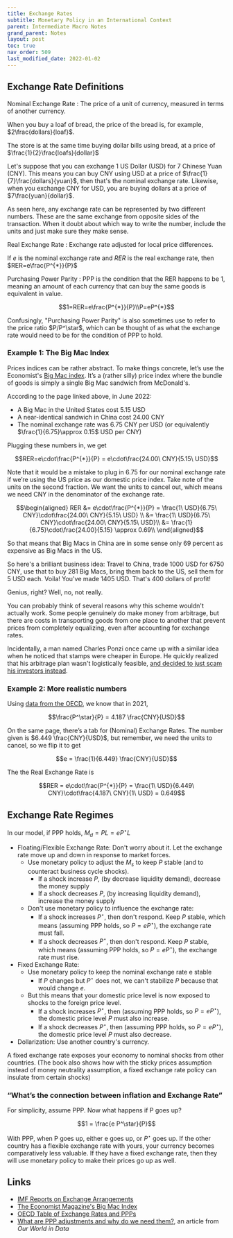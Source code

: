 ```yaml
---
title: Exchange Rates
subtitle: Monetary Policy in an International Context
parent: Intermediate Macro Notes
grand_parent: Notes
layout: post
toc: true
nav_order: 509
last_modified_date: 2022-01-02
---
```



## Exchange Rate Definitions

Nominal Exchange Rate
: The price of a unit of currency, measured in terms of another currency.

When you buy a loaf of bread, the price of the bread is, for example, $2\frac{dollars}{loaf}$.

The store is at the same time buying dollar bills using bread, at a price of $\frac{1}{2}\frac{loafs}{dollar}$

Let's suppose that you can exchange 1 US Dollar (USD) for 7 Chinese Yuan (CNY).
This means you can buy CNY using USD at a price of $\frac{1}{7}\frac{dollars}{yuan}$, then that's the nominal exchange rate.
Likewise, when you exchange CNY for USD, you are buying dollars at a price of $7\frac{yuan}{dollar}$.

<aside>As seen here, any exchange rate can be represented by two different numbers. 
These are the same exchange from opposite sides of the transaction.
When it doubt about which way to write the number, include the units and just make sure they make sense.</aside>



Real Exchange Rate
: Exchange rate adjusted for local price differences.

If $e$ is the nominal exchange rate and $RER$ is the real exchange rate, then $RER=e\frac{P^{*}}{P}$

<!--Example - Big Mac Index: -->

Purchasing Power Parity
: PPP is the condition that the RER happens to be 1, meaning an amount of each currency that can buy the same goods is equivalent in value.

$$1=RER=e\frac{P^{*}}{P}\\P=eP^{*}$$

<aside>Confusingly, "Purchasing Power Parity" is also sometimes use to refer to the price ratio $P/P^\star$, 
which can be thought of as what the exchange rate would need to be for the condition of PPP to hold.</aside>

<!--
https://files.stlouisfed.org/files/htdocs/publications/review/03/11/pakko.pdf
https://www.economist.com/big-mac-index
https://data.oecd.org/conversion/purchasing-power-parities-ppp.htm#indicator-chart
-->



### Example 1: The Big Mac Index

Prices indices can be rather abstract. To make things concrete, let’s use the Economist's [Big Mac index](https://www.economist.com/big-mac-index). 
It’s a  (rather silly) price index where the bundle of goods is simply a single Big Mac sandwich from McDonald's.

According to the page linked above, in June 2022:

- A Big Mac in the United States cost 5.15 USD
- A near-identical sandwich in China cost 24.00 CNY
- The nominal exchange rate was 6.75 CNY per USD (or equivalently $\frac{1}{6.75}\approx 0.15$ USD per CNY)

Plugging these numbers in, we get

$$RER=e\cdot\frac{P^{*}}{P} = e\cdot\frac{24.00\ CNY}{5.15\ USD}$$

Note that it would be a mistake to plug in 6.75 for our nominal exchange rate if we’re using the US price as our
domestic price index. Take note of the units on the second fraction. We want the units to cancel out, which means
we need CNY in the denominator of the exchange rate.


$$\begin{aligned}
RER &= e\cdot\frac{P^{*}}{P} = \frac{1\ USD}{6.75\ CNY}\cdot\frac{24.00\ CNY}{5.15\ USD} \\
&= \frac{1\ USD}{6.75\ CNY}\cdot\frac{24.00\ CNY}{5.15\ USD}\\
&= \frac{1}{6.75}\cdot\frac{24.00}{5.15} \approx 0.69\\
\end{aligned}$$


So that means that Big Macs in China are in some sense only 69 percent as expensive as Big Macs in the US.

So here's a brilliant business idea: 
Travel to China, trade 1000 USD for 6750 CNY, 
use that to buy 281 Big Macs, 
bring them back to the US, sell them for 5 USD each.
Voila! You've made 1405 USD. That's 400 dollars of profit!

Genius, right? Well, no, not really.

You can probably think of several reasons why this scheme wouldn't actually work.
Some people genuinely do make money from arbitrage, but there are costs in transporting goods from one place to another that prevent prices from completely equalizing, even after accounting for exchange rates.

<aside>
Incidentally, a man named Charles Ponzi once came up with a similar idea when he noticed that stamps were cheaper in Europe. He quickly realized that his arbitrage plan wasn't logistically feasible, <a href="http://users.econ.umn.edu/~tkehoe/classes/Ponzi.pdf">and decided to just scam his investors instead</a>.
</aside>


### Example 2: More realistic numbers

Using [data from the OECD](https://data.oecd.org/conversion/purchasing-power-parities-ppp.htm#indicator-chart), we know that in 2021, 

$$\frac{P^\star}{P} = 4.187 \frac{CNY}{USD}$$

On the same page, there’s a tab for (Nominal) Exchange Rates. The number given is $6.449 \frac{CNY}{USD}$,
but remember,
we need the units to cancel, so we flip it to get

$$e = \frac{1}{6.449} \frac{CNY}{USD}$$

The the Real Exchange Rate is

$$RER = e\cdot\frac{P^{*}}{P} = \frac{1\ USD}{6.449\ CNY}\cdot\frac{4.187\ CNY}{1\ USD} = 0.649$$



## Exchange Rate Regimes

In our model, if PPP holds, $M_{d}=PL=eP^{\star}L$

- Floating/Flexible Exchange Rate: Don't worry about it. Let the exchange rate move up and down in response to market forces.
    - Use monetary policy to adjust the $M_{s}$ to keep $P$ stable (and to counteract business cycle shocks).
        - If a shock increase $P$, (by decrease liquidity demand), decrease the money supply
        - If a shock decreases $P$, (by increasing liquidity demand), increase the money supply
    - Don't use monetary policy to influence the exchange rate:
        - If a shock increases $P^{\star}$, then don't respond. Keep $P$ stable, which means (assuming PPP holds, so $P=eP^{\star}$), the exchange rate must fall.
        - If a shock decreases $P^{\star}$, then don't respond. Keep $P$ stable, which means (assuming PPP holds, so $P=eP^{\star}$), the exchange rate must rise.
- Fixed Exchange Rate: 
    - Use monetary policy to keep the nominal exchange rate e stable
        - If $P$ changes but $P^{\star}$ does not, we can't stabilize $P$ because that would change $e$.
    - But this means that your domestic price level is now exposed to shocks to the foreign price level.
        - If a shock increases $P^{\star}$, then (assuming PPP holds, so $P=eP^{\star}$), the domestic price level $P$ must also increase.
        - If a shock decreases $P^{\star}$, then (assuming PPP holds, so $P=eP^{\star}$), the domestic price level $P$ must also decrease.
- Dollarization: Use another country's currency.

A fixed exchange rate exposes your economy to nominal shocks from other countries.
(The book also shows how with the sticky prices assumption instead of money neutrality assumption, a fixed
exchange rate policy can insulate from certain shocks)


### “What’s the connection between inflation and Exchange Rate”

For simplicity, assume PPP. Now what happens if P goes up?

$$1 = \frac{e P^\star}{P}$$

With PPP, when P goes up, either e goes up, or $P^\star$ goes up. If the other country has a flexible exchange rate
with yours, your currency becomes comparatively less valuable. If they have a fixed exchange rate, then they will
use monetary policy to make their prices go up as well.





## Links

- [IMF Reports on Exchange Arrangements](https://www.elibrary.imf.org/subject/012)
- [The Economist Magazine's Big Mac Index](https://www.economist.com/big-mac-index)
- [OECD Table of Exchange Rates and PPPs](https://data.oecd.org/conversion/exchange-rates.htm) 
- [What are PPP adjustments and why do we need them?](https://ourworldindata.org/what-are-ppps), an article from *Our World in Data*
